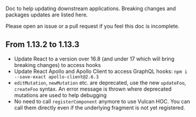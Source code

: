 Doc to help updating downstream applications. Breaking changes and packages updates are listed here.

Please open an issue or a pull request if you feel this doc is incomplete.

## From 1.13.2 to 1.13.3

- Update React to a version over 16.8 (and under 17 which will bring breaking changes) to access hooks
- Update React Apollo and Apollo Client to access GraphQL hooks: `npm i --save-exact apollo-client@2.6.3`
- `editMutation`, `newMutation` etc. are deprecated, use the new `updateFoo`, `createFoo` syntax. An error message is thrown where deprecated mutations are used to help debugging
- No need to call `registerComponent` anymore to use Vulcan HOC. You can call them directly even if the underlying fragment is not yet registered.


